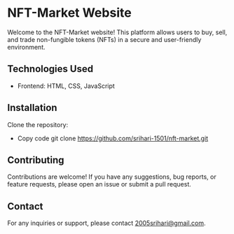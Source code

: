 # NFT-Market Website
Welcome to the NFT-Market website! This platform allows users to buy, sell, and trade non-fungible tokens (NFTs) in a secure and user-friendly environment.

## Technologies Used
- Frontend: HTML, CSS, JavaScript

## Installation
Clone the repository:

- Copy code
git clone https://github.com/srihari-1501/nft-market.git

## Contributing
Contributions are welcome! If you have any suggestions, bug reports, or feature requests, please open an issue or submit a pull request.

## Contact
For any inquiries or support, please contact 2005srihari@gmail.com.

